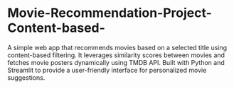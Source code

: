 # Movie-Recommendation-Project-Content-based-
A simple web app that recommends movies based on a selected title using content-based filtering. It leverages similarity scores between movies and fetches movie posters dynamically using TMDB API. Built with Python and Streamlit to provide a user-friendly interface for personalized movie suggestions.
